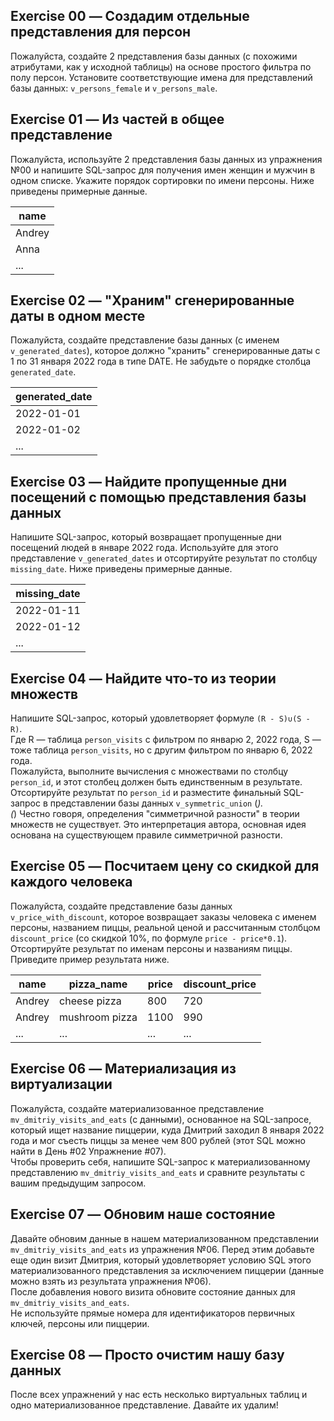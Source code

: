 ## Exercise 00 — Создадим отдельные представления для персон
Пожалуйста, создайте 2 представления базы данных (с похожими атрибутами, как у исходной таблицы) на основе простого фильтра по полу персон. Установите соответствующие имена для представлений базы данных: `v_persons_female` и `v_persons_male`.

## Exercise 01 — Из частей в общее представление
Пожалуйста, используйте 2 представления базы данных из упражнения №00 и напишите SQL-запрос для получения имен женщин и мужчин в одном списке. Укажите порядок сортировки по имени персоны. Ниже приведены примерные данные.

| name |
| ------ |
| Andrey |
| Anna |
| ... |

## Exercise 02 — "Храним" сгенерированные даты в одном месте
Пожалуйста, создайте представление базы данных (с именем `v_generated_dates`), которое должно "хранить" сгенерированные даты с 1 по 31 января 2022 года в типе DATE. Не забудьте о порядке столбца `generated_date`.

| generated_date |
| ------ |
| 2022-01-01 |
| 2022-01-02 |
| ... |

## Exercise 03 — Найдите пропущенные дни посещений с помощью представления базы данных
Напишите SQL-запрос, который возвращает пропущенные дни посещений людей в январе 2022 года. Используйте для этого представление `v_generated_dates` и отсортируйте результат по столбцу `missing_date`. Ниже приведены примерные данные.

| missing_date |
| ------ |
| 2022-01-11 |
| 2022-01-12 |
| ... |

## Exercise 04 — Найдите что-то из теории множеств
Напишите SQL-запрос, который удовлетворяет формуле `(R - S)∪(S - R)`.  
Где R — таблица `person_visits` с фильтром по январю 2, 2022 года, S — тоже таблица `person_visits`, но с другим фильтром по январю 6, 2022 года.  
Пожалуйста, выполните вычисления с множествами по столбцу `person_id`, и этот столбец должен быть единственным в результате.  
Отсортируйте результат по `person_id` и разместите финальный SQL-запрос в представлении базы данных `v_symmetric_union` (*).  
(*) Честно говоря, определения "симметричной разности" в теории множеств не существует. Это интерпретация автора, основная идея основана на существующем правиле симметричной разности.

## Exercise 05 — Посчитаем цену со скидкой для каждого человека
Пожалуйста, создайте представление базы данных `v_price_with_discount`, которое возвращает заказы человека с именем персоны, названием пиццы, реальной ценой и рассчитанным столбцом `discount_price` (со скидкой 10%, по формуле `price - price*0.1`).  
Отсортируйте результат по именам персоны и названиям пиццы.  
Приведите пример результата ниже.

| name | pizza_name | price | discount_price |
| ------ | ------ | ------ | ------ | 
| Andrey | cheese pizza | 800 | 720 | 
| Andrey | mushroom pizza | 1100 | 990 |
| ... | ... | ... | ... |

## Exercise 06 — Материализация из виртуализации
Пожалуйста, создайте материализованное представление `mv_dmitriy_visits_and_eats` (с данными), основанное на SQL-запросе, который ищет название пиццерии, куда Дмитрий заходил 8 января 2022 года и мог съесть пиццы за менее чем 800 рублей (этот SQL можно найти в День #02 Упражнение #07).  
Чтобы проверить себя, напишите SQL-запрос к материализованному представлению `mv_dmitriy_visits_and_eats` и сравните результаты с вашим предыдущим запросом.

## Exercise 07 — Обновим наше состояние
Давайте обновим данные в нашем материализованном представлении `mv_dmitriy_visits_and_eats` из упражнения №06. Перед этим добавьте еще один визит Дмитрия, который удовлетворяет условию SQL этого материализованного представления за исключением пиццерии (данные можно взять из результата упражнения №06).  
После добавления нового визита обновите состояние данных для `mv_dmitriy_visits_and_eats`.  
Не используйте прямые номера для идентификаторов первичных ключей, персоны или пиццерии.

## Exercise 08 — Просто очистим нашу базу данных
После всех упражнений у нас есть несколько виртуальных таблиц и одно материализованное представление. Давайте их удалим!
